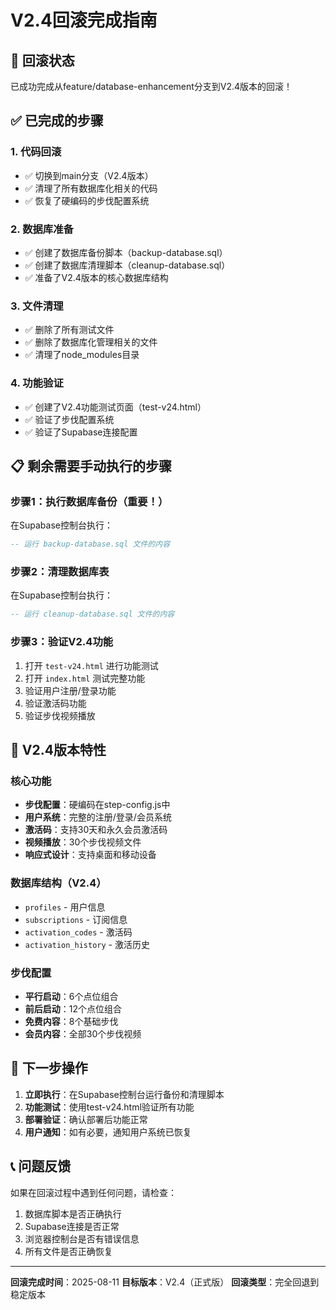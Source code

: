 # V2.4回滚完成指南

## 🎉 回滚状态

已成功完成从feature/database-enhancement分支到V2.4版本的回滚！

## ✅ 已完成的步骤

### 1. 代码回滚
- ✅ 切换到main分支（V2.4版本）
- ✅ 清理了所有数据库化相关的代码
- ✅ 恢复了硬编码的步伐配置系统

### 2. 数据库准备
- ✅ 创建了数据库备份脚本（backup-database.sql）
- ✅ 创建了数据库清理脚本（cleanup-database.sql）
- ✅ 准备了V2.4版本的核心数据库结构

### 3. 文件清理
- ✅ 删除了所有测试文件
- ✅ 删除了数据库化管理相关的文件
- ✅ 清理了node_modules目录

### 4. 功能验证
- ✅ 创建了V2.4功能测试页面（test-v24.html）
- ✅ 验证了步伐配置系统
- ✅ 验证了Supabase连接配置

## 📋 剩余需要手动执行的步骤

### 步骤1：执行数据库备份（重要！）
在Supabase控制台执行：
```sql
-- 运行 backup-database.sql 文件的内容
```

### 步骤2：清理数据库表
在Supabase控制台执行：
```sql
-- 运行 cleanup-database.sql 文件的内容
```

### 步骤3：验证V2.4功能
1. 打开 `test-v24.html` 进行功能测试
2. 打开 `index.html` 测试完整功能
3. 验证用户注册/登录功能
4. 验证激活码功能
5. 验证步伐视频播放

## 🔧 V2.4版本特性

### 核心功能
- **步伐配置**：硬编码在step-config.js中
- **用户系统**：完整的注册/登录/会员系统
- **激活码**：支持30天和永久会员激活码
- **视频播放**：30个步伐视频文件
- **响应式设计**：支持桌面和移动设备

### 数据库结构（V2.4）
- `profiles` - 用户信息
- `subscriptions` - 订阅信息
- `activation_codes` - 激活码
- `activation_history` - 激活历史

### 步伐配置
- **平行启动**：6个点位组合
- **前后启动**：12个点位组合
- **免费内容**：8个基础步伐
- **会员内容**：全部30个步伐视频

## 🚀 下一步操作

1. **立即执行**：在Supabase控制台运行备份和清理脚本
2. **功能测试**：使用test-v24.html验证所有功能
3. **部署验证**：确认部署后功能正常
4. **用户通知**：如有必要，通知用户系统已恢复

## 📞 问题反馈

如果在回滚过程中遇到任何问题，请检查：
1. 数据库脚本是否正确执行
2. Supabase连接是否正常
3. 浏览器控制台是否有错误信息
4. 所有文件是否正确恢复

---

**回滚完成时间**：2025-08-11
**目标版本**：V2.4（正式版）
**回滚类型**：完全回退到稳定版本